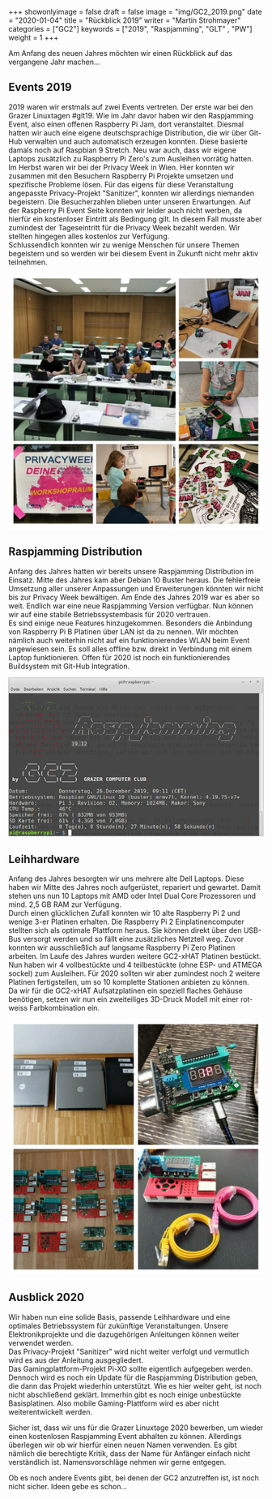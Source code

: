 +++
showonlyimage = false
draft = false
image = "img/GC2_2019.png"
date = "2020-01-04"
title = "Rückblick 2019"
writer = "Martin Strohmayer"
categories = ["GC2"]
keywords = ["2019", "Raspjamming", "GLT" , "PW"]
weight = 1
+++

Am Anfang des neuen Jahres möchten wir einen Rückblick auf das vergangene Jahr machen...
<!--more-->

## Events 2019 ##

2019 waren wir erstmals auf zwei Events vertreten. Der erste war bei den Grazer Linuxtagen #glt19. Wie im Jahr davor haben wir den Raspjamming Event, also einen offenen Raspberry Pi Jam, dort veranstaltet. Diesmal hatten wir auch eine eigene deutschsprachige Distribution, die wir über Git-Hub verwalten und auch automatisch erzeugen konnten. Diese basierte damals noch auf Raspbian 9 Stretch. Neu war auch, dass wir eigene Laptops zusätzlich zu Raspberry Pi Zero's zum Ausleihen vorrätig hatten.  
Im Herbst waren wir bei der Privacy Week in Wien. Hier konnten wir zusammen mit den Besuchern Raspberry Pi Projekte umsetzen und spezifische Probleme lösen.
Für das eigens für diese Veranstaltung angepasste Privacy-Projekt "Sanitizer", konnten wir allerdings niemanden begeistern. Die Besucherzahlen blieben unter unseren Erwartungen. Auf der Raspberry Pi Event Seite konnten wir leider auch nicht werben, da hierfür ein kostenloser Eintritt als Bedingung gilt. In diesem Fall musste aber zumindest der Tageseintritt für die Privacy Week bezahlt werden. Wir stellten hingegen alles kostenlos zur Verfügung.  
Schlussendlich konnten wir zu wenige Menschen für unsere Themen begeistern und so werden wir bei diesem Event in Zukunft nicht mehr aktiv teilnehmen. 

![GC2 Events 2019](../../img/GC2_Events2019.jpg) 


## Raspjamming Distribution ##

Anfang des Jahres hatten wir bereits unsere Raspjamming Distribution im Einsatz. Mitte des Jahres kam aber Debian 10 Buster heraus. Die fehlerfreie Umsetzung aller unserer Anpassungen und Erweiterungen könnten wir nicht bis zur Privacy Week bewältigen. Am Ende des Jahres 2019 war es aber so weit. Endlich war eine neue Raspjamming Version verfügbar. Nun können wir auf eine stabile Betriebssystembasis für 2020 vertrauen.  
Es sind einige neue Features hinzugekommen. Besonders die Anbindung von Raspberry Pi B Platinen über LAN ist da zu nennen. Wir möchten nämlich auch weiterhin nicht auf ein funktionierendes WLAN beim Event angewiesen sein. Es soll alles offline bzw. direkt in Verbindung mit einem Laptop funktionieren.
Offen für 2020 ist noch ein funktionierendes Buildsystem mit Git-Hub Integration.

![Raspjamming 19.12](../../img/Raspjamming-1912.png) 

## Leihhardware ##

Anfang des Jahres besorgten wir uns mehrere alte Dell Laptops. Diese haben wir Mitte des Jahres noch aufgerüstet, repariert und gewartet. Damit stehen uns nun 10 Laptops mit AMD oder Intel Dual Core Prozessoren und mind. 2,5 GB RAM zur Verfügung.  
Durch einen glücklichen Zufall konnten wir 10 alte Raspberry Pi 2 und wenige 3-er Platinen erhalten. Die Raspberry Pi 2 Einplatinencomputer stellten sich als optimale Plattform heraus. Sie können direkt über den USB-Bus versorgt werden und so fällt eine zusätzliches Netzteil weg. Zuvor konnten wir ausschließlich auf langsame Raspberry Pi Zero Platinen arbeiten. 
Im Laufe des Jahres wurden weitere GC2-xHAT Platinen bestückt. Nun haben wir 4 vollbestückte und 4 teilbestückte (ohne ESP- und ATMEGA sockel) zum Ausleihen. Für 2020 sollten wir aber zumindest noch 2 weitere Platinen fertigstellen, um so 10 komplette Stationen anbieten zu können.  
Da wir für die GC2-xHAT Aufsatzplatinen ein speziell flaches Gehäuse benötigen, setzen wir nun ein zweiteiliges 3D-Druck Modell mit einer rot-weiss Farbkombination ein.

![Raspberry Pi 2 mit GC2-xHAT Leihmaterialien](../../img/GC2-xHAT_Leihgeraete.jpg) 


## Ausblick 2020 ##

Wir haben nun eine solide Basis, passende Leihhardware und eine optimales Betriebssystem für zukünftige Veranstaltungen. Unsere Elektronikprojekte und die dazugehörigen Anleitungen können weiter verwendet werden.  
Das Privacy-Projekt "Sanitizer" wird nicht weiter verfolgt und vermutlich wird es aus der Anleitung ausgegliedert.  
Das Gamingplattform-Projekt Pi-XO sollte eigentlich aufgegeben werden. Dennoch wird es noch ein Update für die Raspjamming Distribution geben, die dann das Projekt wiederhin unterstützt. Wie es hier weiter geht, ist noch nicht abschließend geklärt. Immerhin gibt es noch einige unbestückte Basisplatinen. Also mobile Gaming-Plattform wird es aber nicht weiterentwickelt werden.  

Sicher ist, dass wir uns für die Grazer Linuxtage 2020 bewerben, um wieder einen kostenlosen Raspjamming Event abhalten zu können. Allerdings überlegen wir ob wir hierfür einen neuen Namen verwenden. Es gibt nämlich die berechtigte Kritik, dass der Name für Anfänger einfach nicht verständlich ist. Namensvorschläge nehmen wir gerne entgegen.  

Ob es noch andere Events gibt, bei denen der GC2 anzutreffen ist, ist noch nicht sicher. Ideen gebe es schon...
